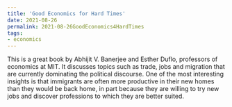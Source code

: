 ```yaml
---
title: 'Good Economics for Hard Times'
date: 2021-08-26
permalink: 2021-08-26GoodEconomics4HardTimes
tags:
- economics
---
```


This is a great book by Abhijit V. Banerjee and Esther Duflo, professors of economics at MIT. It discusses topics such as trade, jobs and migration that are currently dominating the political discourse. One of the most interesting insights is that immigrants are often more productive in their new homes than they would be back home, in part because they are willing to try new jobs and discover professions to which they are better suited. 
